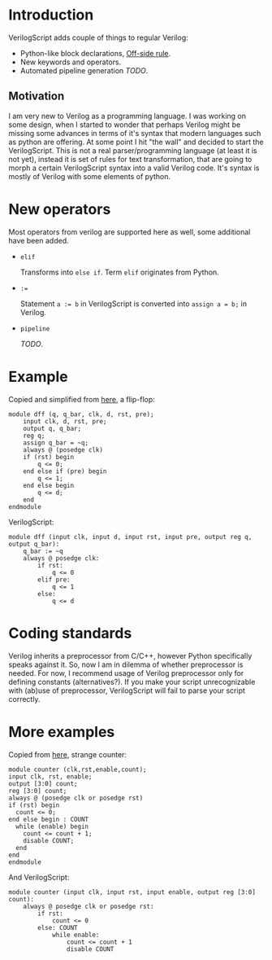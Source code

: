 Introduction
============

VerilogScript adds couple of things to regular Verilog:

 * Python-like block declarations, [Off-side rule](http://en.wikipedia.org/wiki/Off-side_rule).
 * New keywords and operators.
 * Automated pipeline generation *TODO*.

Motivation
----------

I am very new to Verilog as a programming language. I was working on some design, when I started to wonder that perhaps Verilog might be missing some advances in terms of it's syntax that modern languages such as python are offering. At some point I hit "the wall" and decided to start the VerilogScript. This is not a real parser/programming language (at least it is not yet), instead it is set of rules for text transformation, that are going to morph a certain VerilogScript syntax into a valid Verilog code. It's syntax is mostly of Verilog with some elements of python.

New operators
=============

Most operators from verilog are supported here as well, some additional have been added.

 * `elif`

   Transforms into `else if`. Term `elif` originates from Python.

 * `:=`

   Statement `a := b` in VerilogScript is converted into `assign a = b;` in Verilog.

 * `pipeline`

   *TODO*.

Example
=======

Copied and simplified from [here](http://www.asic-world.com/verilog/syntax2.html), a flip-flop:

    module dff (q, q_bar, clk, d, rst, pre);
        input clk, d, rst, pre;
        output q, q_bar;
        reg q;
        assign q_bar = ~q;
        always @ (posedge clk)
        if (rst) begin
            q <= 0;
        end else if (pre) begin
            q <= 1;
        end else begin
            q <= d;
        end
    endmodule

VerilogScript:

    module dff (input clk, input d, input rst, input pre, output reg q, output q_bar):
        q_bar := ~q
        always @ posedge clk:
            if rst:
                q <= 0
            elif pre:
                q <= 1
            else:
                q <= d

Coding standards
================

Verilog inherits a preprocessor from C/C++, however Python specifically speaks against it. So, now I am in dilemma of whether preprocessor is needed. For now, I recommend usage of Verilog preprocessor only for defining constants (alternatives?). If you make your script unrecognizable with (ab)use of preprocessor, VerilogScript will fail to parse your script correctly.

More examples
=============

Copied from [here](http://www.asic-world.com/verilog/verilog_one_day2.html), strange counter: 

    module counter (clk,rst,enable,count);
    input clk, rst, enable;
    output [3:0] count;
    reg [3:0] count;
    always @ (posedge clk or posedge rst)
    if (rst) begin
      count <= 0;
    end else begin : COUNT
      while (enable) begin
        count <= count + 1;
        disable COUNT;
      end
    end
    endmodule

And VerilogScript:

    module counter (input clk, input rst, input enable, output reg [3:0] count):
        always @ posedge clk or posedge rst:
            if rst:
                count <= 0
            else: COUNT
                while enable:
                    count <= count + 1
                    disable COUNT
